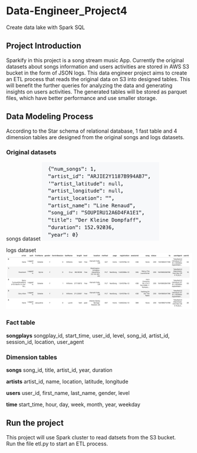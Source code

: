 # Data-Engineer_Project4
Create data lake with Spark SQL

## Project Introduction
Sparkify in this project is a song stream music App. Currently the original datasets about songs information and users activities are stored in AWS S3 bucket in the form of JSON logs. This data engineer project aims to create an ETL process that reads the original data on S3 into designed tables. This will benefit the further queries for analyzing the data and generating insights on users activities. The generated tables will be stored as parquet files, which have better performance and use smaller storage.

## Data Modeling Process
According to the Star schema of relational database, 1 fast table and 4 dimension tables are designed from the original songs and logs datasets.
### Original datasets
songs dataset
![song data](https://github.com/gyjbb/Data-Engineer-Project4/blob/main/song_data.png?raw=true)

logs dataset
![log data](https://github.com/gyjbb/Data-Engineer-Project4/blob/main/log_data.png?raw=true) 

### Fact table
**songplays**
songplay_id, start_time, user_id, level, song_id, artist_id, session_id, location, user_agent
### Dimension tables
**songs**
song_id, title, artist_id, year, duration

**artists**
artist_id, name, location, latitude, longitude

**users**
user_id, first_name, last_name, gender, level

**time**
start_time, hour, day, week, month, year, weekday

## Run the project
This project will use Spark cluster to read datsets from the S3 bucket. \
Run the file etl.py to start an ETL process.

